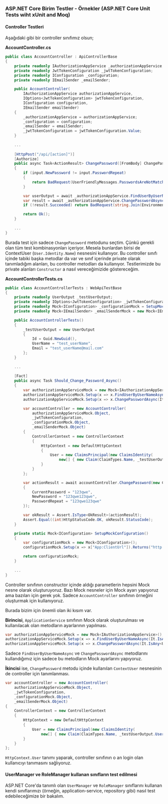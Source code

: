 ### ASP.NET Core Birim Testler - Örnekler (ASP.NET Core Unit Tests wiht xUnit and Moq)

#### Controller Testleri

Aşağıdaki gibi bir controller sınıfımız olsun;

**AccountController.cs**

````c#
public class AccountController : ApiControllerBase
{
    private readonly IAuthorizationAppService _authorizationAppService;
    private readonly JwtTokenConfiguration _jwtTokenConfiguration;
    private readonly IConfiguration _configuration;
    private readonly IEmailSender _emailSender;

    public AccountController(
        IAuthorizationAppService authorizationAppService,
        IOptions<JwtTokenConfiguration> jwtTokenConfiguration,
        IConfiguration configuration,
        IEmailSender emailSender)
    {
        _authorizationAppService = authorizationAppService;
        _configuration = configuration;
        _emailSender = emailSender;
        _jwtTokenConfiguration = jwtTokenConfiguration.Value;
    }
    
    ...
    
    [HttpPost("/api/[action]")]
    [Authorize]
    public async Task<ActionResult> ChangePassword([FromBody] ChangePasswordInput input)
    {
        if (input.NewPassword != input.PasswordRepeat)
        {
            return BadRequest(UserFriendlyMessages.PasswordsAreNotMatched);
        }

        var userOutput = await _authorizationAppService.FindUserByUserNameAsync(User.Identity.Name);
        var result = await _authorizationAppService.ChangePasswordAsync(userOutput, input.CurrentPassword, input.NewPassword);
        if (!result.Succeeded) return BadRequest(string.Join(Environment.NewLine, result.Errors.Select(e => e.Description)));

        return Ok();
    }
    
    ...
}
````

Burada test için sadece `ChangePassword` metodunu seçtim. Çünkü gerekli olan tüm test kombinasyonları içeriyor. 
Mesela bunlardan birisi de ContextUser (`User.Identity.Name`) nesnesini kullanıyor. 
Bu controller sınıfı içinde tabiki başka metodlar da var ve sınıf içerinde private olarak tanımladığım alanları, bu controller metodları da kullanıyor.
Testlerimizde bu private alanları `Constructor` a nasıl vereceğimizide göstereceğim.

**AccountControllerTests.cs**

````c#
public class AccountControllerTests : WebApiTestBase
{
    private readonly UserOutput _testUserOutput;
    private readonly IOptions<JwtTokenConfiguration> _jwtTokenConfiguration = Options.Create(new JwtTokenConfiguration());
    private readonly Mock<IConfiguration> _configurationMock = SetupMockConfiguration();
    private readonly Mock<IEmailSender> _emailSenderMock = new Mock<IEmailSender>();

    public AccountControllerTests()
    {
        _testUserOutput = new UserOutput
        {
            Id = Guid.NewGuid(),
            UserName = "test_userName",
            Email = "test_userName@mail.com"
        };
    }
    
    ...
    
    [Fact]
    public async Task Should_Change_Password_Async()
    {
        var authorizationAppServiceMock = new Mock<IAuthorizationAppService>();
        authorizationAppServiceMock.Setup(x => x.FindUserByUserNameAsync(It.IsAny<string>())).ReturnsAsync(_testUserOutput);
        authorizationAppServiceMock.Setup(x => x.ChangePasswordAsync(It.IsAny<UserOutput>(), It.IsAny<string>(), It.IsAny<string>())).ReturnsAsync(IdentityResult.Success);

        var accountController = new AccountController(
            authorizationAppServiceMock.Object,
            _jwtTokenConfiguration,
            _configurationMock.Object,
            _emailSenderMock.Object)
        {
            ControllerContext = new ControllerContext
            {
                HttpContext = new DefaultHttpContext
                {
                    User = new ClaimsPrincipal(new ClaimsIdentity(
                        new[] { new Claim(ClaimTypes.Name, _testUserOutput.UserName) }, "TestAuthTypeName"))
                }
            }
        };

        var actionResult = await accountController.ChangePassword(new ChangePasswordInput
        {
            CurrentPassword = "123qwe",
            NewPassword = "123qwe123qwe",
            PasswordRepeat = "123qwe123qwe"
        });

        var okResult = Assert.IsType<OkResult>(actionResult);
        Assert.Equal((int)HttpStatusCode.OK, okResult.StatusCode);
    }

    private static Mock<IConfiguration> SetupMockConfiguration()
    {
        var configurationMock = new Mock<IConfiguration>();
        configurationMock.Setup(x => x["App:ClientUrl"]).Returns("http://localhost:8080");

        return configurationMock;
    }
    
    ...
}
````

Controller sınıfının constructor içinde aldığı parametlerin hepsini Mock nesne olarak oluşturuyoruz.
Bazı Mock nesneler için Mock ayarı yapıyoruz ama bazıları için gerek yok. Sadece `AccountController` sınıfının örneğini oluşturmak için kullanıyoruz.

Burada bizim için önemli olan iki kısım var. 

**Birincisi**, `ApplicationService` sınıfının Mock olarak oluşturulması ve kullanılacak olan metodların ayarlarının yapılması.

````c#
var authorizationAppServiceMock = new Mock<IAuthorizationAppService>();
authorizationAppServiceMock.Setup(x => x.FindUserByUserNameAsync(It.IsAny<string>())).ReturnsAsync(_testUserOutput);
authorizationAppServiceMock.Setup(x => x.ChangePasswordAsync(It.IsAny<UserOutput>(), It.IsAny<string>(), It.IsAny<string>())).ReturnsAsync(IdentityResult.Success);
````

Sadece `FindUserByUserNameAsync` ve `ChangePasswordAsync` metodlarını kullandığımız için sadece bu metodların Mock ayarlarını yapıyoruz.

**İkincisi** ise,  `ChangePassword` metodu içinde kullanılan `ContextUser` nesnesinin de controller için tanımlanması.

````c#
var accountController = new AccountController(
    authorizationAppServiceMock.Object,
    _jwtTokenConfiguration,
    _configurationMock.Object,
    _emailSenderMock.Object)
{
    ControllerContext = new ControllerContext
    {
        HttpContext = new DefaultHttpContext
        {
            User = new ClaimsPrincipal(new ClaimsIdentity(
                new[] { new Claim(ClaimTypes.Name, _testUserOutput.UserName) }, "TestAuthTypeName"))
        }
    }
};
````

`HttpContext.User` tanımı yaparak, controller sınıfının o an login olan kullanıcıyı tanımasını sağlıyoruz. 

#### UserManager ve RoleManager kullanan sınıfların test edilmesi

ASP.NET Core'da tanımlı olan `UserManager` ve `RoleManager` sınıflarını kullanan kendi sınıflarımızı (örneğin, application-service, repository gibi) nasıl test edebileceğimize bir bakalım. 





